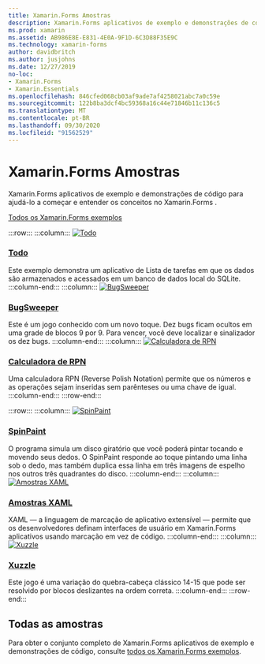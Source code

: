 ```yaml
---
title: Xamarin.Forms Amostras
description: Xamarin.Forms aplicativos de exemplo e demonstrações de código para ajudá-lo a começar e entender os conceitos no Xamarin.Forms .
ms.prod: xamarin
ms.assetid: AB986E8E-E831-4E0A-9F1D-6C3D88F35E9C
ms.technology: xamarin-forms
author: davidbritch
ms.author: jusjohns
ms.date: 12/27/2019
no-loc:
- Xamarin.Forms
- Xamarin.Essentials
ms.openlocfilehash: 846cfed068cb03af9ade7af4258021abc7a0c59e
ms.sourcegitcommit: 122b8ba3dcf4bc59368a16c44e71846b11c136c5
ms.translationtype: MT
ms.contentlocale: pt-BR
ms.lasthandoff: 09/30/2020
ms.locfileid: "91562529"
---
```

# <a name="no-locxamarinforms-samples"></a>Xamarin.Forms Amostras

Xamarin.Forms aplicativos de exemplo e demonstrações de código para ajudá-lo a começar e entender os conceitos no Xamarin.Forms .

[Todos os Xamarin.Forms exemplos](/samples/browse/?products=xamarin&term=Xamarin.Forms)

:::row:::
    :::column:::
[![Todo](images/todo.png)](/samples/xamarin/xamarin-forms-samples/todo/)

### <a name="todo"></a>[Todo](/samples/xamarin/xamarin-forms-samples/todo/)

Este exemplo demonstra um aplicativo de Lista de tarefas em que os dados são armazenados e acessados em um banco de dados local do SQLite.
    :::column-end:::
    :::column:::
[![BugSweeper](images/bugsweeper.png)](/samples/xamarin/xamarin-forms-samples/bugsweeper/)

### <a name="bugsweeper"></a>[BugSweeper](/samples/xamarin/xamarin-forms-samples/bugsweeper/)

Este é um jogo conhecido com um novo toque. Dez bugs ficam ocultos em uma grade de blocos 9 por 9. Para vencer, você deve localizar e sinalizador os dez bugs.
    :::column-end:::
    :::column:::
[![Calculadora de RPN](images/rpncalc.png)](/samples/xamarin/xamarin-forms-samples/rpncalculator/)

### <a name="rpn-calculator"></a>[Calculadora de RPN](/samples/xamarin/xamarin-forms-samples/rpncalculator/)

Uma calculadora RPN (Reverse Polish Notation) permite que os números e as operações sejam inseridas sem parênteses ou uma chave de igual.
    :::column-end:::
:::row-end:::

:::row:::
    :::column:::
[![SpinPaint](images/spinpaint.png)](/samples/xamarin/xamarin-forms-samples/skiasharpforms-spinpaint/)

### <a name="spinpaint"></a>[SpinPaint](/samples/xamarin/xamarin-forms-samples/skiasharpforms-spinpaint/)

O programa simula um disco giratório que você poderá pintar tocando e movendo seus dedos. O SpinPaint responde ao toque pintando uma linha sob o dedo, mas também duplica essa linha em três imagens de espelho nos outros três quadrantes do disco.
    :::column-end:::
    :::column:::
[![Amostras XAML](images/xaml.png)](/samples/xamarin/xamarin-forms-samples/xamlsamples/)

### <a name="xaml-samples"></a>[Amostras XAML](/samples/xamarin/xamarin-forms-samples/xamlsamples/)

XAML — a linguagem de marcação de aplicativo extensível — permite que os desenvolvedores definam interfaces de usuário em Xamarin.Forms aplicativos usando marcação em vez de código.
    :::column-end:::
        :::column:::
[![Xuzzle](images/xuzzle.png)](/samples/xamarin/mobile-samples/liveplayer-xamagonxuzzlelp/)

### <a name="xuzzle"></a>[Xuzzle](/samples/xamarin/mobile-samples/liveplayer-xamagonxuzzlelp/)

Este jogo é uma variação do quebra-cabeça clássico 14-15 que pode ser resolvido por blocos deslizantes na ordem correta.
    :::column-end:::
:::row-end:::

## <a name="all-samples"></a>Todas as amostras

Para obter o conjunto completo de Xamarin.Forms aplicativos de exemplo e demonstrações de código, consulte [todos os Xamarin.Forms exemplos](/samples/browse/?products=xamarin&term=Xamarin.Forms).
